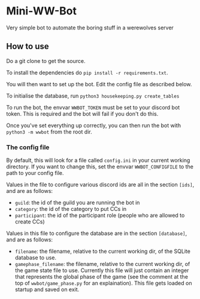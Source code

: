 # Mini-WW-Bot
Very simple bot to automate the boring stuff in a werewolves server
## How to use
Do a git clone to get the source.

To install the dependencies do `pip install -r requirements.txt`.

You will then want to set up the bot. Edit the config file as described below.

To initialise the database, run `python3 housekeeping.py create_tables`

To run the bot, the envvar `WWBOT_TOKEN` must be set to your discord bot token. This is required and the bot will fail if you don't do this.

Once you've set everything up correctly, you can then run the bot with `python3 -m wwbot` from the root dir.

### The config file
By default, this will look for a file called `config.ini` in your current working directory. If you want to change this, set the envvar `WWBOT_CONFIGFILE` to the path to your config file.

Values in the file to configure various discord ids are all in the section `[ids]`, and are as follows:
- `guild`: the id of the guild you are running the bot in
- `category`: the id of the category to put CCs in
- `participant`: the id of the participant role (people who are allowed to create CCs)

Values in this file to configure the database are in the section `[database]`, and are as follows:
- `filename`: the filename, relative to the current working dir, of the SQLite database to use.
- `gamephase_filename`: the filename, relative to the current working dir, of the game state file to use. Currently this file will just contain an integer that represents the global phase of the game (see the comment at the top of `wwbot/game_phase.py` for an explaination). This file gets loaded on startup and saved on exit.
